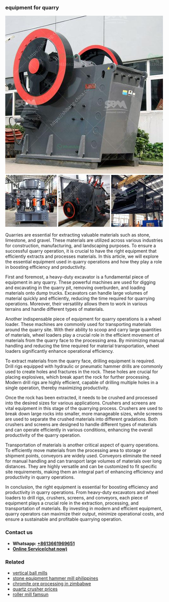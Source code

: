 <h3>equipment for quarry</h3><img src='1704951715.jpg' alt=''><p>Quarries are essential for extracting valuable materials such as stone, limestone, and gravel. These materials are utilized across various industries for construction, manufacturing, and landscaping purposes. To ensure a successful quarry operation, it is crucial to have the right equipment that efficiently extracts and processes materials. In this article, we will explore the essential equipment used in quarry operations and how they play a role in boosting efficiency and productivity.</p><p>First and foremost, a heavy-duty excavator is a fundamental piece of equipment in any quarry. These powerful machines are used for digging and excavating in the quarry pit, removing overburden, and loading materials onto dump trucks. Excavators can handle large volumes of material quickly and efficiently, reducing the time required for quarrying operations. Moreover, their versatility allows them to work in various terrains and handle different types of materials.</p><p>Another indispensable piece of equipment for quarry operations is a wheel loader. These machines are commonly used for transporting materials around the quarry site. With their ability to scoop and carry large quantities of materials, wheel loaders play a crucial role in the efficient movement of materials from the quarry face to the processing area. By minimizing manual handling and reducing the time required for material transportation, wheel loaders significantly enhance operational efficiency.</p><p>To extract materials from the quarry face, drilling equipment is required. Drill rigs equipped with hydraulic or pneumatic hammer drills are commonly used to create holes and fractures in the rock. These holes are crucial for placing explosives, which break apart the rock for further processing. Modern drill rigs are highly efficient, capable of drilling multiple holes in a single operation, thereby maximizing productivity.</p><p>Once the rock has been extracted, it needs to be crushed and processed into the desired sizes for various applications. Crushers and screens are vital equipment in this stage of the quarrying process. Crushers are used to break down large rocks into smaller, more manageable sizes, while screens are used to separate the crushed materials into different gradations. Both crushers and screens are designed to handle different types of materials and can operate efficiently in various conditions, enhancing the overall productivity of the quarry operation.</p><p>Transportation of materials is another critical aspect of quarry operations. To efficiently move materials from the processing area to storage or shipment points, conveyors are widely used. Conveyors eliminate the need for manual handling and can transport large volumes of materials over long distances. They are highly versatile and can be customized to fit specific site requirements, making them an integral part of enhancing efficiency and productivity in quarry operations.</p><p>In conclusion, the right equipment is essential for boosting efficiency and productivity in quarry operations. From heavy-duty excavators and wheel loaders to drill rigs, crushers, screens, and conveyors, each piece of equipment plays a crucial role in the extraction, processing, and transportation of materials. By investing in modern and efficient equipment, quarry operators can maximize their output, minimize operational costs, and ensure a sustainable and profitable quarrying operation.</p><h3>Contact us</h3><ul><li><strong>Whatsapp:&nbsp;<a href="https://wa.me/8613661969651">+8613661969651</a></strong></li><li><a href="https://swt.shibang-china.com/?git&amp;zhl&amp;equipment for quarry"><strong>Online Service(chat now)</strong></a></li></ul><h3>Related</h3><ul><li><a href='vertical ball mills.md'>vertical ball mills</a></li><li><a href='stone equipment hammer mill philippines.md'>stone equipment hammer mill philippines</a></li><li><a href='chromite ore processing in zimbabwe.md'>chromite ore processing in zimbabwe</a></li><li><a href='quartz crusher prices.md'>quartz crusher prices</a></li><li><a href='roller mill famsun.md'>roller mill famsun</a></li></ul>